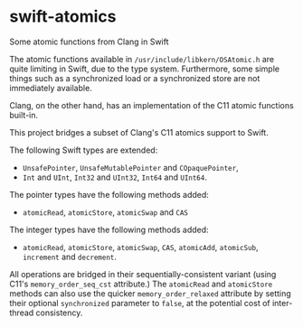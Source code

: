 # swift-atomics
Some atomic functions from Clang in Swift

The atomic functions available in `/usr/include/libkern/OSAtomic.h` are quite limiting in Swift, due to the type system. Furthermore, some simple things such as a synchronized load or a synchronized store are not immediately available.

Clang, on the other hand, has an implementation of the C11 atomic functions built-in.

This project bridges a subset of Clang's C11 atomics support to Swift.

The following Swift types are extended:
- `UnsafePointer`, `UnsafeMutablePointer` and `COpaquePointer`,
- `Int` and `UInt`, `Int32` and `UInt32`, `Int64` and `UInt64`.

The pointer types have the following methods added:
- `atomicRead`, `atomicStore`, `atomicSwap` and `CAS`

The integer types have the following methods added:
- `atomicRead`, `atomicStore`, `atomicSwap`, `CAS`, `atomicAdd`, `atomicSub`, `increment` and `decrement`.

All operations are bridged in their sequentially-consistent variant (using C11's `memory_order_seq_cst` attribute.)
The `atomicRead` and `atomicStore` methods can also use the quicker `memory_order_relaxed` attribute by setting their optional `synchronized` parameter to `false`, at the potential cost of inter-thread consistency.

